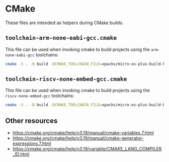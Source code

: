 # CMake

These files are intended as helpers during CMake builds.

## `toolchain-arm-none-eabi-gcc.cmake`

This file can be used when invoking cmake to build projects using
the `arm-none-eabi-gcc` toolchains:

```sh
cmake -S . -B build -DCMAKE_TOOLCHAIN_FILE=xpacks/micro-os-plus-build-helper/cmake/toolchain-arm-none-eabi-gcc.cmake
```

## `toolchain-riscv-none-embed-gcc.cmake`

This file can be used when invoking cmake to build projects using
the `riscv-none-embed-gcc` toolchains:

```sh
cmake -S . -B build -DCMAKE_TOOLCHAIN_FILE=xpacks/micro-os-plus-build-helper/cmake/toolchain-riscv-none-embed-gcc.cmake
```

## Other resources

- <https://cmake.org/cmake/help/v3.19/manual/cmake-variables.7.html>
- <https://cmake.org/cmake/help/v3.19/manual/cmake-generator-expressions.7.html>
- <https://cmake.org/cmake/help/v3.19/variable/CMAKE_LANG_COMPILER_ID.html>
